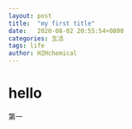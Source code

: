 ```yaml
---
layout: post
title:  "my first title"
date:   2020-08-02 20:55:54+0800
categories: 生活
tags: life
author: HZHchemical
---
```


# hello

第一